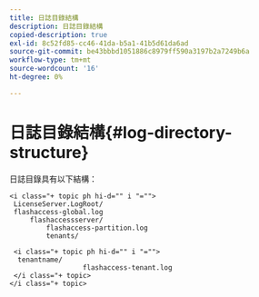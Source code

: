 ```yaml
---
title: 日誌目錄結構
description: 日誌目錄結構
copied-description: true
exl-id: 8c52fd85-cc46-41da-b5a1-41b5d61da6ad
source-git-commit: be43bbbd1051886c8979ff590a3197b2a7249b6a
workflow-type: tm+mt
source-wordcount: '16'
ht-degree: 0%

---
```


# 日誌目錄結構{#log-directory-structure}

日誌目錄具有以下結構：

```
<i class="+ topic ph hi-d="" i "="">
 LicenseServer.LogRoot/ 
 flashaccess-global.log 
     flashaccessserver/ 
         flashaccess-partition.log 
         tenants/ 
             
 <i class="+ topic ph hi-d="" i "="">
  tenantname/ 
                  flashaccess-tenant.log
 </i class="+ topic>
</i class="+ topic>
```
